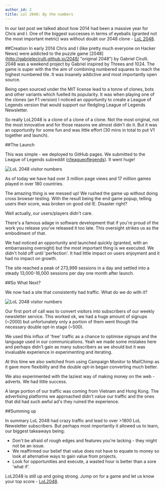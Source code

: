 ```yaml
---
author_id: 2
title: Lol 2048: By the numbers
---
```

In our last post we talked about how 2014 had been a massive year for Chris and I. One of the biggest successes in terms of eyeballs (granted not the most important metric) was without doubt our 2048 clone - [LoL 2048](http"//lol2048.com "LoL 2048 game").

##Creation
In early 2014 Chris and I (like pretty much everyone on Hacker News) were addicted to the puzzle game [2048] (http://gabrielecirulli.github.io/2048/ "original 2048") by Gabriel Cirulli. 2048 was a weekend project by Gabriel inspired by Threes and 1024. The game is super with the the aim of combining numbered squares to reach the highest numbered tile. It was insanely addictive and most importantly open source.

Being open sourced under the MIT license lead to a tonne of clones, bots and other variants which fuelled its popularity. It was when playing one of the clones (an F1 version) I noticed an opportunity to create a League of Legends version that would support our fledgling League of Legends Newsletter.

So really LoL2048 is a clone of a clone of a clone. Not the most original, not the most innovative and for those reasons we almost didn't do it. But it was an opportunity for some fun and was little effort (30 mins in total to put V1 together and launch).

##The Launch

This was simple - we deployed to GitHub pages. We submitted to the League of Legends subreddit ([r/leagueoflegends](http://reddit.com/r/leagueoflegends)). It went huge!

![LoL 2048 visitor numbers](/images/blog/lol2048-overall.jpg "LoL 2048 visitor numbers")

As of today we have had over 3 million page views and 17 million games played in over 180 countries.

The amazing thing is we messed up! We rushed the game up without doing cross browser testing. With the result being the end game popup, telling users their score, was broken on good old IE. Disaster right?

Well actually, our users/players didn't care. 

There's a famous adage in software development that if you're proud of the work you release you've released it too late. This oversight strikes us as the embodiment of that.

We had noticed an opportunity and launched quickly (granted, with an embarrassing oversight) but the most important thing is we executed. We didn't hold off until 'perfection'. It had little impact on users enjoyment and it had no impact on growth.

The site reached a peak of 273,999 sessions in a day and settled into a steady 13,000-16,000 sessions per day one month after launch.

##So What Next?

We now had a site that consistently had traffic. What do we do with it?

![LoL 2048 visitor numbers](/images/blog/lol2048-consistent.jpg "LoL 2048 visitor numbers")

Our first port of call was to convert visitors into subscribers of our weekly newsletter service. This worked ok, we had a huge amount of signups (~2000) but unfortunately only a portion of them went though the necessary double opt-in stage (~500). 

We used this influx of 'free' traffic as a chance to optimise signups and the language used in our communications. Yeah we made some mistakes here and perhaps didn't gain as many subscribers as we should but it was invaluable experience in experimenting and iterating.

At this time we also switched from using Campaign Monitor to MailChimp as it gave more flexibility and the double opt-in began converting much better.

We also experimented with the laziest way of making money on the web - adverts. We had little success. 

A large portion of our traffic was coming from Vietnam and Hong Kong. The advertising platforms we approached didn't value our traffic and the ones that did had such awful ad's they ruined the experience.

##Summing up

In summary LoL 2048 had crazy traffic and lead to over >1800 LoL Newsletter subscribers. But perhaps most importantly it allowed us to learn, our biggest takeaways being:

* Don't be afraid of rough edges and features you're lacking - they might not be an issue.
* We reaffirmed our belief that value does not have to equate to money so look at alternative ways to gain value from projects.
* Look for opportunities and execute, a wasted hour is better than a sore 'what if'.

LoL2048 is still up and going strong. Jump on for a game and let us know your top score - [LoL2048](http://lol2048.com).

